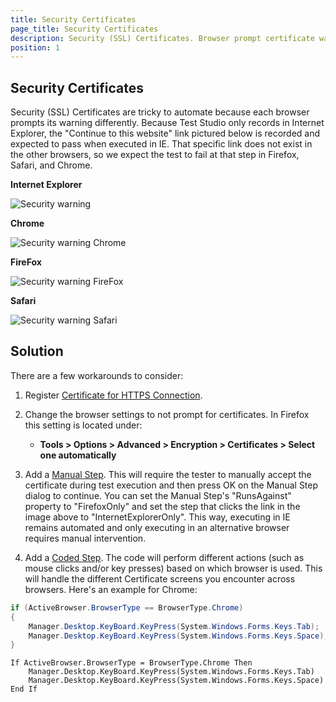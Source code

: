 ```yaml
---
title: Security Certificates
page_title: Security Certificates
description: Security (SSL) Certificates. Browser prompt certificate warning. 
position: 1
---
```

## Security Certificates

Security (SSL) Certificates are tricky to automate because each browser prompts its warning differently. Because Test Studio only records in Internet Explorer, the "Continue to this website" link pictured below is recorded and expected to pass when executed in IE. That specific link does not exist in the other browsers, so we expect the test to fail at that step in Firefox, Safari, and Chrome.

**Internet Explorer**

![Security warning][1]

**Chrome**

![Security warning Chrome][2]

**FireFox**

![Security warning FireFox][3]

**Safari**

![Security warning Safari][4]

## Solution 

There are a few workarounds to consider:

1. Register <a href="/knowledge-base/project-configuration-kb/register-certificate" target="_blank">Certificate for HTTPS Connection</a>.

2. Change the browser settings to not prompt for certificates. In Firefox this setting is located under:
	* **Tools > Options > Advanced > Encryption > Certificates > Select one automatically**

3. Add a <a href="/features/custom-steps/manual-step" target="_blank">Manual Step</a>. This will require the tester to manually accept the certificate during test execution and then press OK on the Manual Step dialog to continue. You can set the Manual Step's "RunsAgainst" property to "FirefoxOnly" and set the step that clicks the link in the image above to "InternetExplorerOnly". This way, executing in IE remains automated and only executing in an alternative browser requires manual intervention.

4. Add a <a href="/features/custom-steps/script-step" target="_blank">Coded Step</a>. The code will perform different actions (such as mouse clicks and/or key presses) based on which browser is used. This will handle the different Certificate screens you encounter across browsers. Here's an example for Chrome:

````C#
if (ActiveBrowser.BrowserType == BrowserType.Chrome)
{
    Manager.Desktop.KeyBoard.KeyPress(System.Windows.Forms.Keys.Tab);
    Manager.Desktop.KeyBoard.KeyPress(System.Windows.Forms.Keys.Space);
}
````
````VB
If ActiveBrowser.BrowserType = BrowserType.Chrome Then
    Manager.Desktop.KeyBoard.KeyPress(System.Windows.Forms.Keys.Tab)
    Manager.Desktop.KeyBoard.KeyPress(System.Windows.Forms.Keys.Space)
End If
````

[1]: /img/knowledge-base/test-automation-kb/security-certificates/fig1.png
[2]: /img/knowledge-base/test-automation-kb/security-certificates/fig2.png
[3]: /img/knowledge-base/test-automation-kb/security-certificates/fig3.png
[4]: /img/knowledge-base/test-automation-kb/security-certificates/fig4.png


